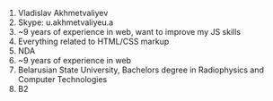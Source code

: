 1. Vladislav Akhmetvaliyev
2. Skype: u.akhmetvaliyeu.a
3. ~9 years of experience in web, want to improve my JS skills
4. Everything related to HTML/CSS markup
5. NDA
6. ~9 years of experience in web
7. Belarusian State University, Bachelors degree in Radiophysics and Computer Technologies
8. B2

